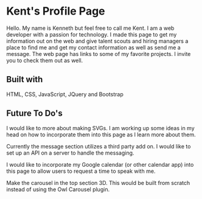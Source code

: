 # Kent's Profile Page
Hello. My name is Kenneth but feel free to call me Kent. I am a web developer with a passion for technology. I made this page to get my information out on the web and give talent scouts and hiring managers a place to find me and get my contact information as well as send me a message. The web page has links to some of my favorite projects. I invite you to check them out as well.

## Built with
HTML, CSS, JavaScript, JQuery and Bootstrap

## Future To Do's
I would like to more about making SVGs. I am working up some ideas in my head on how to incorporate them into this page as I learn more about them. 

Currently the message section utilizes a third party add on. I would like to set up an API on a server to handle the messaging.

I would like to incorporate my Google calendar (or other calendar app) into this page to allow users to request a time to speak with me.

Make the carousel in the top section 3D. This would be built from scratch instead of using the Owl Carousel plugin.

